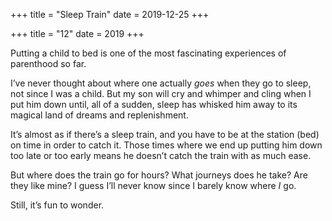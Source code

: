 +++
title = "Sleep Train"
date = 2019-12-25
+++

+++
title = "12"
date = 2019
+++

Putting a child to bed is one of the most fascinating experiences of parenthood so far.

I&#8217;ve never thought about where one actually _goes_ when they go to sleep, not since I was a child. But my son will cry and whimper and cling when I put him down until, all of a sudden, sleep has whisked him away to its magical land of dreams and replenishment.

It&#8217;s almost as if there&#8217;s a sleep train, and you have to be at the station (bed) on time in order to catch it. Those times where we end up putting him down too late or too early means he doesn&#8217;t catch the train with as much ease.

But where does the train go for hours? What journeys does he take? Are they like mine? I guess I&#8217;ll never know since I barely know where _I_ go.

Still, it&#8217;s fun to wonder.